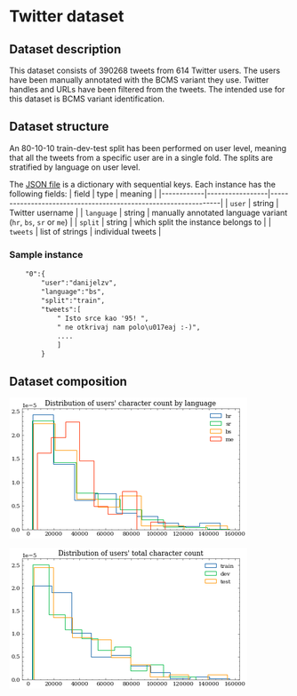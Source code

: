 # Twitter dataset

## Dataset description

This dataset consists of 390268 tweets from 614 Twitter users. The users have been manually annotated with the BCMS variant they use. Twitter handles and URLs have been filtered from the tweets. The intended use for this dataset is BCMS variant identification.

## Dataset structure
An 80-10-10 train-dev-test split has been performed on user level, meaning that all the tweets from a specific user are in a single fold. The splits are stratified by language on user level.

The [JSON file](twitter.json) is a dictionary with sequential keys. Each instance has the following fields:
| field      | type            | meaning                                                        |
|------------|-----------------|----------------------------------------------------------------|
| `user`     | string          | Twitter username                                               |
| `language` | string          | manually annotated language variant (`hr`, `bs`, `sr` or `me`) |
| `split`    | string          | which split the instance belongs to                            |
| `tweets`   | list of strings | individual tweets                                              |

### Sample instance
```
    "0":{
        "user":"danijelzv",
        "language":"bs",
        "split":"train",
        "tweets":[
            " Isto srce kao '95! ",
            " ne otkrivaj nam polo\u017eaj :-)",
            ....
            ]
        }
```

## Dataset composition

![](images/language_length_distribution.png)

![](images/users_length_distribution.png)